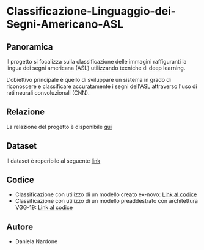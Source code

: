 # Classificazione-Linguaggio-dei-Segni-Americano-ASL
## Panoramica
Il progetto si focalizza sulla classificazione delle immagini raffiguranti la lingua dei segni americana (ASL) utilizzando tecniche di deep learning.

L'obiettivo principale è quello di sviluppare un sistema in grado di riconoscere e classificare accuratamente i segni dell'ASL attraverso l'uso di reti neurali convoluzionali (CNN).  
## Relazione
La relazione del progetto è disponibile [qui]()
## Dataset
Il dataset è reperibile al seguente [link](https://www.kaggle.com/datasets/lexset/synthetic-asl-alphabet)
## Codice
- Classificazione con utilizzo di un modello creato ex-novo: [Link al codice](https://github.com/DaniNar2/Classificazione-Linguaggio-dei-Segni-Americano-ASL/blob/main/Classificazione_ASL.ipynb)
- Classificazione con utilizzo di un modello preaddestrato con architettura VGG-19: [Link al codice](https://github.com/DaniNar2/Classificazione-Linguaggio-dei-Segni-Americano-ASL/blob/main/Classificazione_ASL_con_VGG_19.ipynb)
## Autore
- Daniela Nardone
